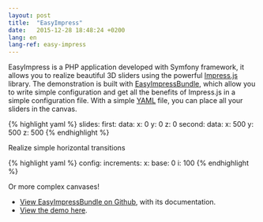 ```yaml
---
layout: post
title:  "EasyImpress"
date:   2015-12-28 18:48:24 +0200
lang: en
lang-ref: easy-impress
---
```


EasyImpress is a PHP application developed with Symfony framework, it allows you to realize beautiful 3D sliders using
the powerful [Impress.js](https://github.com/bartaz/impress.js/) library.
The demonstration is built with [EasyImpressBundle](https://github.com/Orbitale/EasyImpressBundle), which allow you to
write simple configuration and get all the benefits of Impress.js in a simple configuration file.
With a simple [YAML](http://en.wikipedia.org/wiki/YAML) file, you can place all your sliders in the canvas.

{% highlight yaml %}
slides:
   first:
       data:
           x: 0
           y: 0
           z: 0 
   second:
       data:
           x: 500
           y: 500
           z: 500
{% endhighlight %}

Realize simple horizontal transitions

{% highlight yaml %}
config:
  increments:
      x:
          base: 0
          i: 100
{% endhighlight %}

Or more complex canvases!

* [View EasyImpressBundle on Github](https://github.com/Orbitale/EasyImpressBundle), with its documentation.
* [View the demo here](http://demo.orbitale.tech/easy_impress/).
